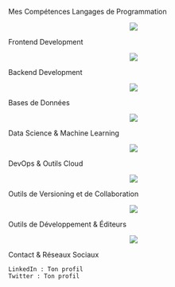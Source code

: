 Mes Compétences
Langages de Programmation
<p align="center"> <a href="https://skillicons.dev"> <img src="https://skillicons.dev/icons?i=js,python,java,c,cpp,php,ts,swift,rust,go" /> </a> </p>
Frontend Development
<p align="center"> <a href="https://skillicons.dev"> <img src="https://skillicons.dev/icons?i=html,css,react,vue,angular,sass,bootstrap,tailwind,threejs" /> </a> </p>
Backend Development
<p align="center"> <a href="https://skillicons.dev"> <img src="https://skillicons.dev/icons?i=nodejs,express,django,flask,spring,rails,laravel,fastapi" /> </a> </p>
Bases de Données
<p align="center"> <a href="https://skillicons.dev"> <img src="https://skillicons.dev/icons?i=mysql,postgres,mongodb,sqlite,redis,firebase,supabase" /> </a> </p>
Data Science & Machine Learning
<p align="center"> <a href="https://skillicons.dev"> <img src="https://skillicons.dev/icons?i=python,r,pytorch,tensorflow,scikit-learn,opencv" /> </a> </p>
DevOps & Outils Cloud
<p align="center"> <a href="https://skillicons.dev"> <img src="https://skillicons.dev/icons?i=docker,kubernetes,aws,gcp,azure,jenkins,terraform" /> </a> </p>
Outils de Versioning et de Collaboration
<p align="center"> <a href="https://skillicons.dev"> <img src="https://skillicons.dev/icons?i=git,github,gitlab,bitbucket,markdown" /> </a> </p>
Outils de Développement & Éditeurs
<p align="center"> <a href="https://skillicons.dev"> <img src="https://skillicons.dev/icons?i=vscode,visualstudio,atom,emacs,jetbrains,figma,photoshop,xd" /> </a> </p>

Contact & Réseaux Sociaux

    LinkedIn : Ton profil
    Twitter : Ton profil
